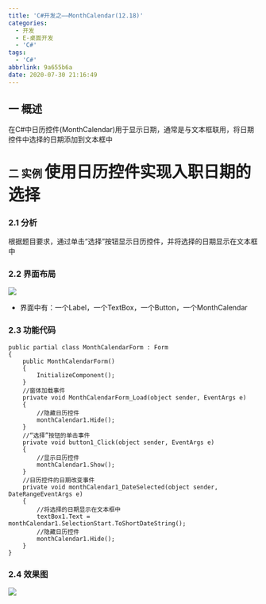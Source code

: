 ```yaml
---
title: 'C#开发之——MonthCalendar(12.18)'
categories:
  - 开发
  - E-桌面开发
  - 'C#'
tags:
  - 'C#'
abbrlink: 9a655b6a
date: 2020-07-30 21:16:49
---
```

## 一 概述

在C#中日历控件(MonthCalendar)用于显示日期，通常是与文本框联用，将日期控件中选择的日期添加到文本框中

<!--more-->

## 二 实例  <font size=6> 使用日历控件实现入职日期的选择 </font>

### 2.1 分析

 根据题目要求，通过单击“选择”按钮显示日历控件，并将选择的日期显示在文本框中 

### 2.2 界面布局

![][1]
* 界面中有：一个Label，一个TextBox，一个Button，一个MonthCalendar
### 2.3 功能代码

```
public partial class MonthCalendarForm : Form
{
    public MonthCalendarForm()
    {
        InitializeComponent();
    }
    //窗体加载事件
    private void MonthCalendarForm_Load(object sender, EventArgs e)
    {
        //隐藏日历控件
        monthCalendar1.Hide();
    }
    //“选择”按钮的单击事件
    private void button1_Click(object sender, EventArgs e)
    {
        //显示日历控件
        monthCalendar1.Show();
    }
    //日历控件的日期改变事件
    private void monthCalendar1_DateSelected(object sender, DateRangeEventArgs e)
    {
        //将选择的日期显示在文本框中
        textBox1.Text = monthCalendar1.SelectionStart.ToShortDateString();
        //隐藏日历控件
        monthCalendar1.Hide();
    }
}
```

### 2.4 效果图
![][2]



[1]:https://cdn.jsdelivr.net/gh/PGzxc/CDN@master/blog-image/csharp-winform-monthcalendar-layout.png
[2]:https://cdn.jsdelivr.net/gh/PGzxc/CDN@master/blog-image/csharp-winform-monthcalendar-view.gif